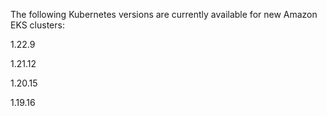 The following Kubernetes versions are currently available for new Amazon EKS clusters:

1.22.9

1.21.12

1.20.15

1.19.16


